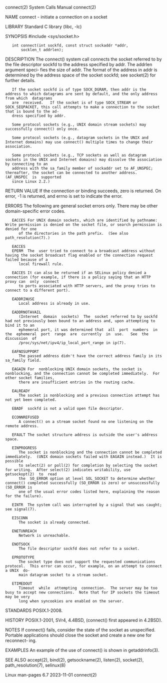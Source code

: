 connect(2)							      System Calls Manual							    connect(2)

NAME
       connect - initiate a connection on a socket

LIBRARY
       Standard C library (libc, -lc)

SYNOPSIS
       #include <sys/socket.h>

       int connect(int sockfd, const struct sockaddr *addr,
		   socklen_t addrlen);

DESCRIPTION
       The  connect() system call connects the socket referred to by the file descriptor sockfd to the address specified by addr.  The addrlen argument speci‐
       fies the size of addr.  The format of the address in addr is determined by the address space of the socket sockfd; see socket(2) for further details.

       If the socket sockfd is of type SOCK_DGRAM, then addr is the address to which datagrams are sent by default, and the only address from which  datagrams
       are  received.	If the socket is of type SOCK_STREAM or SOCK_SEQPACKET, this call attempts to make a connection to the socket that is bound to the ad‐
       dress specified by addr.

       Some protocol sockets (e.g., UNIX domain stream sockets) may successfully connect() only once.

       Some protocol sockets (e.g., datagram sockets in the UNIX and Internet domains) may use connect() multiple times to change their association.

       Some protocol sockets (e.g., TCP sockets as well as datagram sockets in the UNIX and Internet domains) may dissolve the association by connecting to an
       address with the sa_family member of sockaddr set to AF_UNSPEC; thereafter, the socket can be connected to another address.   (AF_UNSPEC	 is  supported
       since Linux 2.2.)

RETURN VALUE
       If the connection or binding succeeds, zero is returned.	 On error, -1 is returned, and errno is set to indicate the error.

ERRORS
       The following are general socket errors only.  There may be other domain-specific error codes.

       EACCES For UNIX domain sockets, which are identified by pathname: Write permission is denied on the socket file, or search permission is denied for one
	      of the directories in the path prefix.  (See also path_resolution(7).)

       EACCES
       EPERM  The  user tried to connect to a broadcast address without having the socket broadcast flag enabled or the connection request failed because of a
	      local firewall rule.

       EACCES It can also be returned if an SELinux policy denied a connection (for example, if there is a policy saying that an HTTP proxy can	 only  connect
	      to ports associated with HTTP servers, and the proxy tries to connect to a different port).

       EADDRINUSE
	      Local address is already in use.

       EADDRNOTAVAIL
	      (Internet	 domain	 sockets)  The	socket referred to by sockfd had not previously been bound to an address and, upon attempting to bind it to an
	      ephemeral port, it was determined that  all  port	 numbers  in  the  ephemeral  port  range  are	currently  in  use.   See  the	discussion  of
	      /proc/sys/net/ipv4/ip_local_port_range in ip(7).

       EAFNOSUPPORT
	      The passed address didn't have the correct address family in its sa_family field.

       EAGAIN For  nonblocking UNIX domain sockets, the socket is nonblocking, and the connection cannot be completed immediately.  For other socket families,
	      there are insufficient entries in the routing cache.

       EALREADY
	      The socket is nonblocking and a previous connection attempt has not yet been completed.

       EBADF  sockfd is not a valid open file descriptor.

       ECONNREFUSED
	      A connect() on a stream socket found no one listening on the remote address.

       EFAULT The socket structure address is outside the user's address space.

       EINPROGRESS
	      The socket is nonblocking and the connection cannot be completed immediately.  (UNIX domain sockets failed with EAGAIN instead.)	It is possible
	      to select(2) or poll(2) for completion by selecting the socket for writing.  After select(2) indicates writability, use  getsockopt(2)  to  read
	      the  SO_ERROR option at level SOL_SOCKET to determine whether connect() completed successfully (SO_ERROR is zero) or unsuccessfully (SO_ERROR is
	      one of the usual error codes listed here, explaining the reason for the failure).

       EINTR  The system call was interrupted by a signal that was caught; see signal(7).

       EISCONN
	      The socket is already connected.

       ENETUNREACH
	      Network is unreachable.

       ENOTSOCK
	      The file descriptor sockfd does not refer to a socket.

       EPROTOTYPE
	      The socket type does not support the requested communications protocol.  This error can occur, for example, on an attempt to connect a UNIX  do‐
	      main datagram socket to a stream socket.

       ETIMEDOUT
	      Timeout  while  attempting  connection.  The server may be too busy to accept new connections.  Note that for IP sockets the timeout may be very
	      long when syncookies are enabled on the server.

STANDARDS
       POSIX.1-2008.

HISTORY
       POSIX.1-2001, SVr4, 4.4BSD, (connect() first appeared in 4.2BSD).

NOTES
       If connect() fails, consider the state of the socket as unspecified.  Portable applications should close the socket and create a new one for reconnect‐
       ing.

EXAMPLES
       An example of the use of connect() is shown in getaddrinfo(3).

SEE ALSO
       accept(2), bind(2), getsockname(2), listen(2), socket(2), path_resolution(7), selinux(8)

Linux man-pages 6.7							  2023-11-01								    connect(2)
